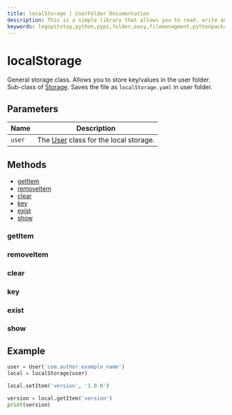 ```yaml
---
title: localStorage | UserFolder Documentation
description: This is a simple library that allows you to read, write and create files within your own folder inside the user folder `C:/User/USER/.python/PACKAGE_ID`
keywords: legopitstop,python,pypi,folder,easy,filemanagment,pythonpackage,userfolder
---
```


# localStorage

General storage class. Allows you to store key/values in the user folder. Sub-class of [Storage](/userfolder/Storage). Saves the file as `localStorage.yaml` in user folder.

## Parameters

| Name   | Description                                               |
| ------ | --------------------------------------------------------- |
| `user` | The [User](/userfolder/User) class for the local storage. |

## Methods

- [getItem](#getitem)
- [removeItem](#removeitem)
- [clear](#clear)
- [key](#key)
- [exist](#exist)
- [show](#show)

### getItem

### removeItem

### clear

### key

### exist

### show

## Example

```py
user = User('com.author.example_name')
local = localStorage(user)

local.setItem('version', '1.0.0')

version = local.getItem('version')
print(version)
```
